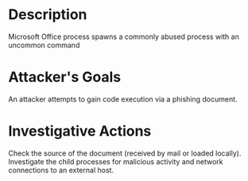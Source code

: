 # Description
Microsoft Office process spawns a commonly abused process with an uncommon command
# Attacker's Goals
An attacker attempts to gain code execution via a phishing document.
# Investigative Actions
Check the source of the document (received by mail or loaded locally).
Investigate the child processes for malicious activity and network connections to an external host.
